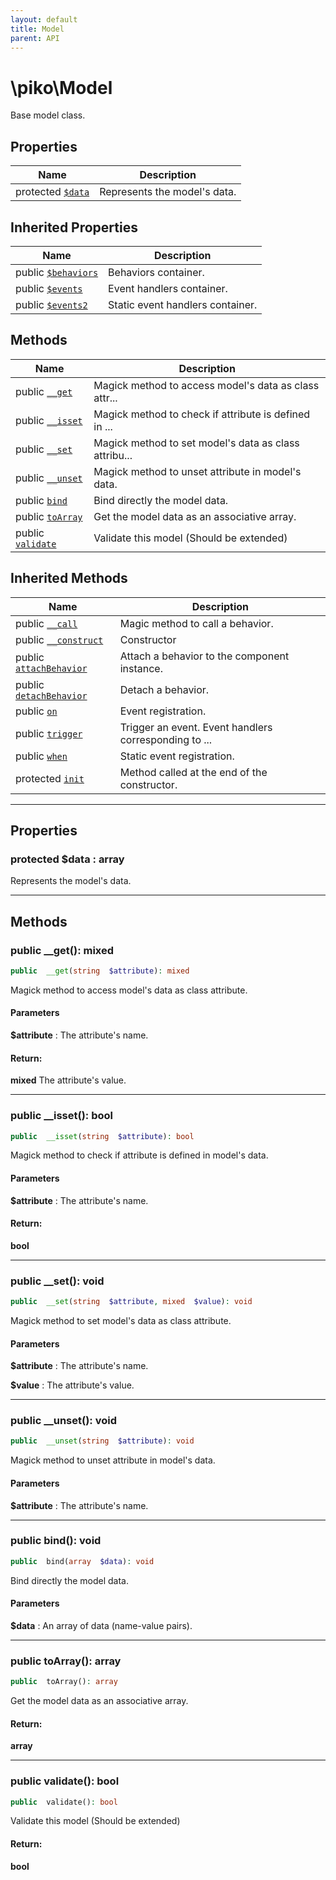 ```yaml
---
layout: default
title: Model
parent: API
---
```




# \piko\Model

Base model class.








## Properties

| Name | Description |
|------|-------------|
| protected [`$data`](#property_data) | Represents the model&#039;s data.  |

## Inherited Properties

| Name | Description |
|------|-------------|
| public [`$behaviors`](Component.md#property_behaviors) | Behaviors container.  |
| public [`$events`](Component.md#property_events) | Event handlers container.  |
| public [`$events2`](Component.md#property_events2) | Static event handlers container.  |

## Methods

| Name | Description |
|------|-------------|
| public [`__get`](#method___get) | Magick method to access model&#039;s data as class attr... |
| public [`__isset`](#method___isset) | Magick method to check if attribute is defined in ... |
| public [`__set`](#method___set) | Magick method to set model&#039;s data as class attribu... |
| public [`__unset`](#method___unset) | Magick method to unset attribute in model&#039;s data.  |
| public [`bind`](#method_bind) | Bind directly the model data.  |
| public [`toArray`](#method_toArray) | Get the model data as an associative array.  |
| public [`validate`](#method_validate) | Validate this model (Should be extended)  |

## Inherited Methods

| Name | Description |
|------|-------------|
| public [`__call`](Component.md#method___call) | Magic method to call a behavior.  |
| public [`__construct`](Component.md#method___construct) | Constructor  |
| public [`attachBehavior`](Component.md#method_attachBehavior) | Attach a behavior to the component instance.  |
| public [`detachBehavior`](Component.md#method_detachBehavior) | Detach a behavior.  |
| public [`on`](Component.md#method_on) | Event registration.  |
| public [`trigger`](Component.md#method_trigger) | Trigger an event. Event handlers corresponding to ... |
| public [`when`](Component.md#method_when) | Static event registration.  |
| protected [`init`](Component.md#method_init) | Method called at the end of the constructor.  |

-----


## Properties


<a name="property_data"></a>
### protected $data : array
Represents the model's data.





-----

## Methods




<a name="method___get"></a>
### public __get(): mixed

```php
public  __get(string  $attribute): mixed
```

Magick method to access model's data as class attribute.



#### Parameters
**$attribute** :
The attribute's name.






#### Return:
**mixed**
The attribute's value.

-----



<a name="method___isset"></a>
### public __isset(): bool

```php
public  __isset(string  $attribute): bool
```

Magick method to check if attribute is defined in model's data.



#### Parameters
**$attribute** :
The attribute's name.






#### Return:
**bool**


-----



<a name="method___set"></a>
### public __set(): void

```php
public  __set(string  $attribute, mixed  $value): void
```

Magick method to set model's data as class attribute.



#### Parameters
**$attribute** :
The attribute's name.

**$value** :
The attribute's value.






-----



<a name="method___unset"></a>
### public __unset(): void

```php
public  __unset(string  $attribute): void
```

Magick method to unset attribute in model's data.



#### Parameters
**$attribute** :
The attribute's name.






-----



<a name="method_bind"></a>
### public bind(): void

```php
public  bind(array  $data): void
```

Bind directly the model data.



#### Parameters
**$data** :
An array of data (name-value pairs).






-----



<a name="method_toArray"></a>
### public toArray(): array

```php
public  toArray(): array
```

Get the model data as an associative array.








#### Return:
**array**


-----



<a name="method_validate"></a>
### public validate(): bool

```php
public  validate(): bool
```

Validate this model (Should be extended)








#### Return:
**bool**


